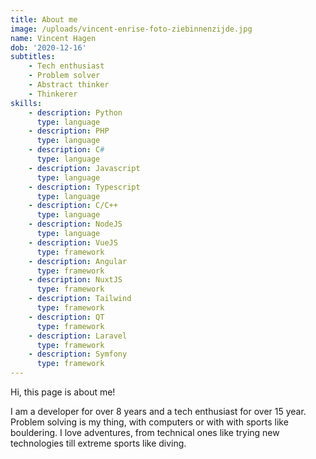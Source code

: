 ```yaml
---
title: About me
image: /uploads/vincent-enrise-foto-ziebinnenzijde.jpg
name: Vincent Hagen
dob: '2020-12-16'
subtitles:
    - Tech enthusiast
    - Problem solver
    - Abstract thinker
    - Thinkerer
skills:
    - description: Python
      type: language
    - description: PHP
      type: language
    - description: C#
      type: language
    - description: Javascript
      type: language
    - description: Typescript
      type: language
    - description: C/C++
      type: language
    - description: NodeJS
      type: language
    - description: VueJS
      type: framework
    - description: Angular
      type: framework
    - description: NuxtJS
      type: framework
    - description: Tailwind
      type: framework
    - description: QT
      type: framework
    - description: Laravel
      type: framework
    - description: Symfony
      type: framework
---
```


Hi, this page is about me!

I am a developer for over 8 years and a tech enthusiast for over 15 year. Problem solving is my thing, with computers or with with sports like bouldering. I love adventures, from technical ones like trying new technologies till extreme sports like diving.
